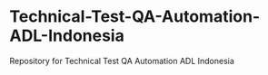 # Technical-Test-QA-Automation-ADL-Indonesia
Repository for Technical Test QA Automation ADL Indonesia
